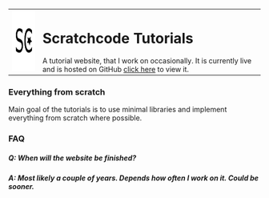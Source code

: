 <table>
  <tr>
    <td>
      <img src="/images/new_logo.png" alt="logo" width="100" height="120">
    </td>
    <td>
      <h1>Scratchcode Tutorials</h1>
      A tutorial website, that I work on occasionally. It is currently live and is hosted on GitHub 
      <a href="https://chriskish19.github.io/scratchcode_tutorials/">click here</a> to view it.
    </td>
  </tr>
</table>

### Everything from scratch
Main goal of the tutorials is to use minimal libraries and implement everything from scratch where possible. 


### FAQ
<h5>Q: When will the website be finished?</h5> 
<h5>A: Most likely a couple of years. Depends how often I work on it. Could be sooner.</h5>



